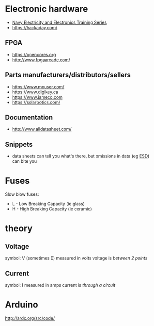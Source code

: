 # Electronic hardware

* [Navy Electricity and Electronics Training Series](https://www.hnsa.org/resources/manuals-documents/2575-2/)
* <https://hackaday.com/>

## FPGA

* <https://opencores.org>
* <http://www.fpgaarcade.com/>

## Parts manufacturers/distributors/sellers

* <https://www.mouser.com/>
* <https://www.digikey.ca>
* <https://www.jameco.com>
* <https://solarbotics.com/>

## Documentation

* <http://www.alldatasheet.com/>

## Snippets

* data sheets can tell you what's there, but omissions in data (eg [ESD](https://warmcat.com/2016/11/21/let's-play-what's-my-esd-rating.html)) can bite you

<!---
https://blog.jessfraz.com/post/why-open-source-firmware-is-important-for-security
-->


# Fuses

Slow blow fuses:

- L - Low Breaking Capacity (ie glass)
- H - High Breaking Capacity (ie ceramic)


# theory

## Voltage
symbol: V (sometimes E)
measured in volts
voltage is *between 2 points*

## Current
symbol: I
measured in amps
current is *through a circuit*


# Arduino

<http://ardx.org/src/code/>

